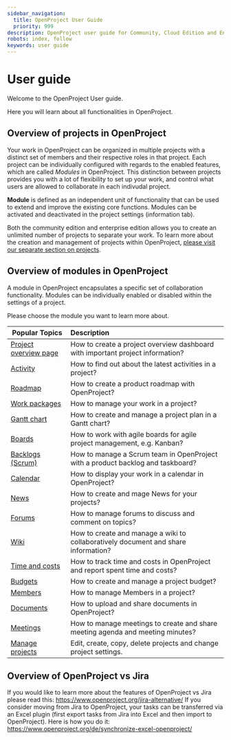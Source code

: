 ```yaml
---
sidebar_navigation:
  title: OpenProject User Guide
  priority: 999
description: OpenProject user guide for Community, Cloud Edition and Enterprise Edition.
robots: index, follow
keywords: user guide
---
```

# User guide

Welcome to the OpenProject User guide.

Here you will learn about all functionalities in OpenProject. 



## Overview of projects in OpenProject

Your work in OpenProject can be organized in multiple projects with a distinct set of members and their respective roles in that project. Each project can be individually configured with regards to the enabled features, which are called *Modules* in OpenProject. This distinction between projects provides you with a lot of flexibility to set up your work, and control what users are allowed to collaborate in each indivudal project.

<div class="glossary">

**Module** is defined as an independent unit of functionality that can be used to extend and improve the existing core functions. Modules can be activated and deactivated in the project settings (information tab).

</div>

Both the community edition and enterprise edition allows you to create an unlimited number of projects to separate your work. To learn more about the creation and management of projects within OpenProject, [please visit our separate section on projects](projects/).

## Overview of modules in OpenProject

A module in OpenProject encapsulates a specific set of collaboration functionality. Modules can be individually enabled or disabled within the settings of a project.



Please choose the module you want to learn more about.

| Popular Topics                                | Description                                                  |
| --------------------------------------------- | :----------------------------------------------------------- |
| [Project overview page](project-overview)     | How to create a project overview dashboard with important project information? |
| [Activity](activity)                          | How to find out about the latest activities in a project?    |
| [Roadmap](roadmap)                            | How to create a product roadmap with OpenProject?            |
| [Work packages](work-packages/#work-packages) | How to manage your work in a project?                        |
| [Gantt chart](#gantt-chart)                   | How to create and manage a project plan in a Gantt chart?    |
| [Boards](agile-boards)                        | How to work with agile boards for agile project management, e.g. Kanban? |
| [Backlogs (Scrum)](backlogs-scrum)            | How to manage a Scrum team in OpenProject with a product backlog and taskboard? |
| [Calendar](calendar)                          | How to display your work in a calendar in OpenProject?       |
| [News](news)                                  | How to create and mage News for your projects?               |
| [Forums](forums)                              | How to manage forums to discuss and comment on topics?       |
| [Wiki](wiki)                                  | How to create and manage a wiki to collaboratively document and share information? |
| [Time and costs](time-and-costs)              | How to track time and costs in OpenProject and report spent time and costs? |
| [Budgets](budgets)                            | How to create and manage a project budget?                   |
| [Members](members/)                           | How to manage Members in a project?                          |
| [Documents](documents)                        | How to upload and share documents in OpenProject?            |
| [Meetings](meetings)                          | How to manage meetings to create and share meeting agenda and meeting minutes? |
| [Manage projects](projects)                   | Edit, create, copy, delete projects and change project settings. |

## Overview of OpenProject vs Jira

If you would like to learn more about the features of OpenProject vs Jira please read this:
https://www.openproject.org/jira-alternative/
If you consider moving from Jira to OpenProject, your tasks can be transferred via an Excel plugin (first export tasks from Jira into Excel and then import to OpenProject). Here is how you do it:
https://www.openproject.org/de/synchronize-excel-openproject/
